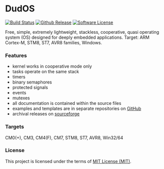 # DudOS
  [![Build Status](https://travis-ci.org/stateos/DudOS.svg)](https://travis-ci.org/stateos/DudOS)
  [![Github Release](https://img.shields.io/github/release/stateos/DudOS.svg)](https://github.com/stateos/DudOS/releases)
  [![Software License](https://img.shields.io/github/license/stateos/DudOS.svg)](https://opensource.org/licenses/MIT)

Free, simple, extremely lightweight, stackless, cooperative, quasi operating system (OS) designed for deeply embedded applications.
Target: ARM Cortex-M, STM8, ST7, AVR8 families, Windows.

### Features

- kernel works in cooperative mode only
- tasks operate on the same stack
- timers
- binary semaphores
- protected signals
- events
- mutexes
- all documentation is contained within the source files
- examples and templates are in separate repositories on [GitHub](https://github.com/stateos)
- archival releases on [sourceforge](https://sourceforge.net/projects/dudos.stateos.p)

### Targets

CM0(+), CM3, CM4(F), CM7, STM8, ST7, AVR8, Win32/64

### License

This project is licensed under the terms of [MIT License (MIT)](https://opensource.org/licenses/MIT).
